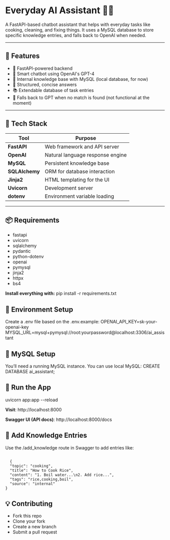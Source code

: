# Everyday AI Assistant 🧠💬

A FastAPI-based chatbot assistant that helps with everyday tasks like cooking, cleaning, and fixing things. It uses a MySQL database to store specific knowledge entries, and falls back to OpenAI when needed.

---

## 🚀 Features

- 🤖 FastAPI-powered backend
- 💬 Smart chatbot using OpenAI's GPT-4
- 🧠 Internal knowledge base with MySQL (local database, for now)
- 🧼 Structured, concise answers
- 📚 Extendable database of task entries
- 🔁 Falls back to GPT when no match is found (not functional at the moment)

---

## 🧰 Tech Stack

| Tool        | Purpose                            |
|-------------|------------------------------------|
| **FastAPI** | Web framework and API server       |
| **OpenAI**  | Natural language response engine   |
| **MySQL**   | Persistent knowledge base          |
| **SQLAlchemy** | ORM for database interaction  |
| **Jinja2**  | HTML templating for the UI         |
| **Uvicorn** | Development server                 |
| **dotenv**  | Environment variable loading       |

---


## 📦 Requirements
- fastapi
- uvicorn
- sqlalchemy
- pydantic
- python-dotenv
- openai
- pymysql
- jinja2
- httpx
- bs4

**Install everything with:**
pip install -r requirements.txt

## 🔐 Environment Setup
Create a .env file based on the .env.example:
OPENAI_API_KEY=sk-your-openai-key
MYSQL_URL=mysql+pymysql://root:yourpassword@localhost:3306/ai_assistant

## 🐬 MySQL Setup
You’ll need a running MySQL instance. You can use local MySQL:
CREATE DATABASE ai_assistant;


## 🧪 Run the App
uvicorn app:app --reload

**Visit**:
http://localhost:8000

**Swagger UI (API docs)**:
http://localhost:8000/docs


## 🧠 Add Knowledge Entries
Use the /add_knowledge route in Swagger to add entries like:

<pre><code>
  {
  "topic": "cooking",
  "title": "How to Cook Rice",
  "content": "1. Boil water...\n2. Add rice...",
  "tags": "rice,cooking,boil",
  "source": "internal"
}
</code></pre>



## 💡 Contributing
- Fork this repo
- Clone your fork
- Create a new branch
- Submit a pull request
